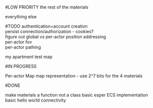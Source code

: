 #LOW PRIORITY
the rest of the materials  

everything else  

#TODO
authentication+account creation  
persist connection/authorization - cookies?  
figure out global vs per-actor position addressing  
per-actor fov  
per-actor pathing

my apartment test map

#IN PROGRESS

Per-actor Map 
map representation - use 2^7 bits for the 4 materials

#DONE

make materials a function not a class
basic esper ECS implementation  
basic hello world connectivity